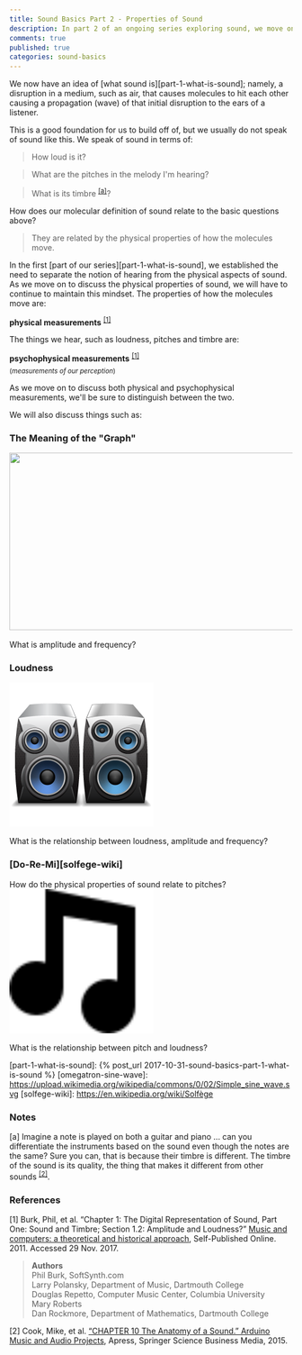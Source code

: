 ```yaml
---
title: Sound Basics Part 2 - Properties of Sound
description: In part 2 of an ongoing series exploring sound, we move on from exploring the question "What is Sound" to lay the foundation for a further exploration into the physical properites of sound.  We pose questions such as, "what is ampltidue and frequency and how are they related to our perception of loudness?"  Stay tuned for answers in upcoming posts.
comments: true
published: true
categories: sound-basics
---
```


We now have an idea of [what sound is][part-1-what-is-sound]; namely, a disruption in a medium, such as air, that causes molecules to hit each other causing a propagation (wave) of that initial disruption to the ears of a listener.

This is a good foundation for us to build off of, but we usually do not speak of sound like this.  We speak of sound in terms of:

> How loud is it?

> What are the pitches in the melody I'm hearing?

> What is its timbre <sup>[[a]](#what-is-timbre)</sup>?

How does our molecular definition of sound relate to the basic questions above?  

> They are related by the physical properties of how the molecules move.

In the first [part of our series][part-1-what-is-sound], we established the need to separate the notion of hearing from the physical aspects of sound.  As we move on to discuss the physical properties of sound, we will have to continue to maintain this mindset.  The properties of how the molecules move are:

**physical measurements** <sup>[[1]](#music-and-computers)</sup>

The things we hear, such as loudness, pitches and timbre are:

**psychophysical measurements** <sup>[[1]](#music-and-computers)</sup>
<br/><sub>(*measurements of our perception*)</sub>

As we move on to discuss both physical and psychophysical measurements, we'll be sure to distinguish between the two.

We will also discuss things such as:

### The Meaning of the "Graph"
<img src="https://upload.wikimedia.org/wikipedia/commons/0/02/Simple_sine_wave.svg" width="560" height="315">

What is amplitude and frequency?

### Loudness
<img src="img/speakers.png">

What is the relationship between loudness, amplitude and frequency?

### [Do-Re-Mi][solfege-wiki]
How do the physical properties of sound relate to pitches?
<img src="img/eighth-notes.svg" width="256" height="256">

What is the relationship between pitch and loudness?


[cook-adruino-music]: https://www.amazon.com/Arduino-Music-Audio-Projects-Mike/dp/1484217209
[music-and-computers]: http://cmc.music.columbia.edu/MusicAndComputers/
[part-1-what-is-sound]: {% post_url 2017-10-31-sound-basics-part-1-what-is-sound %}
[omegatron-sine-wave]: https://upload.wikimedia.org/wikipedia/commons/0/02/Simple_sine_wave.svg
[solfege-wiki]: https://en.wikipedia.org/wiki/Solfège

### Notes
[<a name="what-is-timbre">a</a>] Imagine a note is played on both a guitar and piano ... can you differentiate the instruments based on the sound even though the notes are the same?  Sure you can, that is because their timbre is different.  The timbre of the sound is its quality, the thing that makes it different from other sounds <sup>[[2]](#cook-adruino-music)</sup>.  

### References
[<a name="music-and-computers">1</a>]
Burk, Phil, et al. “Chapter 1: The Digital Representation of Sound, Part One: Sound and Timbre; Section 1.2: Amplitude and Loudness?” [Music and computers: a theoretical and historical approach][music-and-computers], Self-Published Online. 2011. Accessed 29 Nov. 2017.
> **Authors**<br/>
> Phil Burk, SoftSynth.com<br/>
> Larry Polansky, Department of Music, Dartmouth College<br/>
> Douglas Repetto, Computer Music Center, Columbia University<br/>
> Mary Roberts<br/>
> Dan Rockmore, Department of Mathematics, Dartmouth College<br/>

[<a name="cook-adruino-music">2</a>] Cook, Mike, et al. [“CHAPTER 10 The Anatomy of a Sound.” Arduino Music and Audio Projects][cook-adruino-music], Apress, Springer Science Business Media, 2015.
